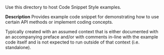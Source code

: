Use this directory to host Code Snippet Style examples.

**Description**
Provides example code snippet for demonstrating how to use certain API methods or implement coding concepts. 

Typically created with an assumed context that is either documented with an accompanying preface and/or with comments in-line with the example code itself and is not expected to run outside of that context (i.e. standalone).
